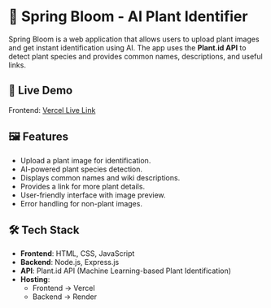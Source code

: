 # 🌱 Spring Bloom - AI Plant Identifier

Spring Bloom is a web application that allows users to upload plant images and get instant identification using AI. The app uses the **Plant.id API** to detect plant species and provides common names, descriptions, and useful links.

## 🚀 Live Demo
Frontend: [Vercel Live Link](https://spring-bloom-kappa.vercel.app)  


## 🖼️ Features
- Upload a plant image for identification.
- AI-powered plant species detection.
- Displays common names and wiki descriptions.
- Provides a link for more plant details.
- User-friendly interface with image preview.
- Error handling for non-plant images.



## 🛠️ Tech Stack
- **Frontend**: HTML, CSS, JavaScript
- **Backend**: Node.js, Express.js
- **API**: Plant.id API (Machine Learning-based Plant Identification)
- **Hosting**: 
  - Frontend → Vercel
  - Backend → Render




